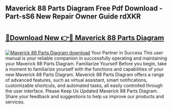 ## Maverick 88 Parts Diagram Free Pdf Download - Part-sS6 New Repair Owner Guide rdXKR

# <h2><a href="http://dfs0cy.blite.top/?on=Maverick+88+Parts+Diagram">🔗Download New 👉🔴 Maverick 88 Parts Diagram</a></h2>

[![Maverick 88 Parts Diagram download](https://i.imgur.com/lujVjoI.png)](http://dfs0cy.blite.top/?on=Maverick+88+Parts+Diagram)
Your Partner in Success This user manual is your reliable companion in successfully operating and maintaining your Maverick 88 Parts Diagram. Familiarize Yourself Before you begin, take a moment to familiarize yourself with the functions and capabilities of your new Maverick 88 Parts Diagram. Maverick 88 Parts Diagram offers a range of advanced features, such as virtual assistant, smart notifications, customizable shortcuts, and automated tasks, all easily controlled through the user interface. Please Keep Us Updated Maverick 88 Parts Diagram. Share your feedback and suggestions to help us improve our products and services.
